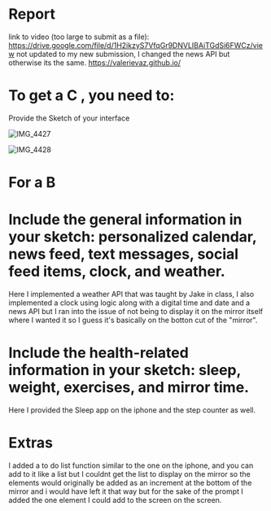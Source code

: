 
<script type="text/javascript" src="processing.js"></script>
# Report

link to video (too large to submit as a file): https://drive.google.com/file/d/1H2ikzyS7VfqGr9DNVLIBAiTGdSi6FWCz/view
not updated to my new submission, I changed the news API but otherwise its the same. 
https://valerievaz.github.io/

# To get a C , you need to:

Provide the Sketch of your interface

![IMG_4427](https://user-images.githubusercontent.com/80940481/201549292-f50dab07-fe56-4db2-a683-6205527b068f.jpg)

![IMG_4428](https://user-images.githubusercontent.com/80940481/201549307-5ada39f4-6d93-489b-8193-5f4bc9fb6d6d.jpg)



# For a B

# Include the general information in your sketch: personalized calendar, news feed, text messages, social feed items, clock, and weather.
Here I implemented a weather API that was taught by Jake in class, I also implemented a clock using logic along with a digital time and date and a news API but I ran into the issue of not being to 
display it on the mirror itself where I wanted it so I guess it's basically on the botton cut of the "mirror".

# Include the health-related information in your sketch: sleep, weight, exercises, and mirror time.
Here I provided the Sleep app on the iphone and the step counter as well. 

# Extras 
I added a to do list function similar to the one on the iphone, and you can add to it like a list but I couldnt get the list to display on the mirror
so the elements would originally be added as an increment at the bottom of the mirror and i would have left it that way but for the sake of the prompt
I added the one element I could add to the screen on the screen.






<canvas data-processing-sources="elevatorproj.pde"></canvas>




